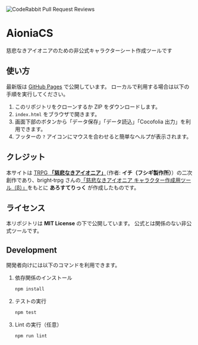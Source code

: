 ![CodeRabbit Pull Request Reviews](https://img.shields.io/coderabbit/prs/github/KTakahiro1729/AioniaCS?utm_source=oss&utm_medium=github&utm_campaign=KTakahiro1729%2FAioniaCS&labelColor=171717&color=FF570A&link=https%3A%2F%2Fcoderabbit.ai&label=CodeRabbit+Reviews)
# AioniaCS
慈悲なきアイオニアのための非公式キャラクターシート作成ツールです

## 使い方

最新版は [GitHub Pages](https://ktakahiro1729.github.io/AioniaCS/) で公開しています。
ローカルで利用する場合は以下の手順を実行してください。

1. このリポジトリをクローンするか ZIP をダウンロードします。
2. `index.html` をブラウザで開きます。
3. 画面下部のボタンから「データ保存」「データ読込」「Cocofolia 出力」を利用できます。
4. フッターの `?` アイコンにマウスを合わせると簡単なヘルプが表示されます。

## クレジット

本サイトは [TRPG **「慈悲なきアイオニア」**](https://www.aioniatrpg.com/)（作者: **イチ（フシギ製作所）**）の二次創作であり、bright‑trpg さんの[「慈悲なきアイオニア キャラクター作成用ツール（β）」](https://bright-trpg.github.io/aionia_character_maker/)をもとに **あろすてりっく** が作成したものです。

## ライセンス

本リポジトリは **MIT License** の下で公開しています。
公式とは関係のない非公式ツールです。

## Development

開発者向けには以下のコマンドを利用できます。

1. 依存関係のインストール
   ```bash
   npm install
   ```
2. テストの実行
   ```bash
   npm test
   ```
3. Lint の実行（任意）
   ```bash
   npm run lint
   ```

   
